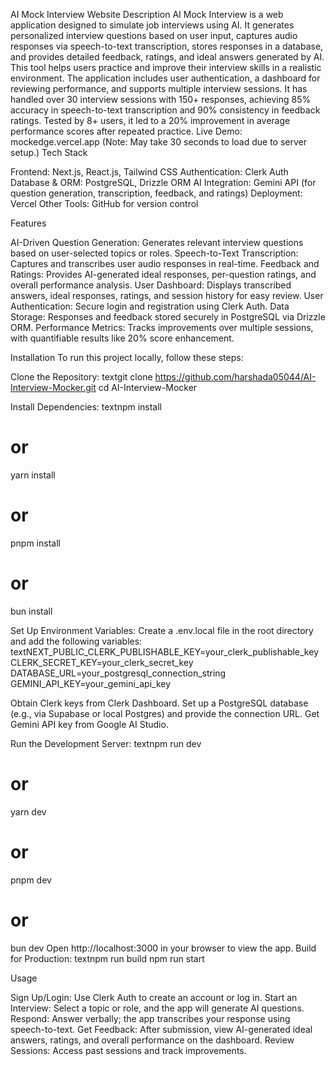AI Mock Interview Website
Description
AI Mock Interview is a web application designed to simulate job interviews using AI. It generates personalized interview questions based on user input, captures audio responses via speech-to-text transcription, stores responses in a database, and provides detailed feedback, ratings, and ideal answers generated by AI. This tool helps users practice and improve their interview skills in a realistic environment.
The application includes user authentication, a dashboard for reviewing performance, and supports multiple interview sessions. It has handled over 30 interview sessions with 150+ responses, achieving 85% accuracy in speech-to-text transcription and 90% consistency in feedback ratings. Tested by 8+ users, it led to a 20% improvement in average performance scores after repeated practice.
Live Demo: mockedge.vercel.app (Note: May take 30 seconds to load due to server setup.)
Tech Stack

Frontend: Next.js, React.js, Tailwind CSS
Authentication: Clerk Auth
Database & ORM: PostgreSQL, Drizzle ORM
AI Integration: Gemini API (for question generation, transcription, feedback, and ratings)
Deployment: Vercel
Other Tools: GitHub for version control

Features

AI-Driven Question Generation: Generates relevant interview questions based on user-selected topics or roles.
Speech-to-Text Transcription: Captures and transcribes user audio responses in real-time.
Feedback and Ratings: Provides AI-generated ideal responses, per-question ratings, and overall performance analysis.
User Dashboard: Displays transcribed answers, ideal responses, ratings, and session history for easy review.
User Authentication: Secure login and registration using Clerk Auth.
Data Storage: Responses and feedback stored securely in PostgreSQL via Drizzle ORM.
Performance Metrics: Tracks improvements over multiple sessions, with quantifiable results like 20% score enhancement.

Installation
To run this project locally, follow these steps:

Clone the Repository:
textgit clone https://github.com/harshada05044/AI-Interview-Mocker.git
cd AI-Interview-Mocker

Install Dependencies:
textnpm install
# or
yarn install
# or
pnpm install
# or
bun install

Set Up Environment Variables:
Create a .env.local file in the root directory and add the following variables:
textNEXT_PUBLIC_CLERK_PUBLISHABLE_KEY=your_clerk_publishable_key
CLERK_SECRET_KEY=your_clerk_secret_key
DATABASE_URL=your_postgresql_connection_string
GEMINI_API_KEY=your_gemini_api_key

Obtain Clerk keys from Clerk Dashboard.
Set up a PostgreSQL database (e.g., via Supabase or local Postgres) and provide the connection URL.
Get Gemini API key from Google AI Studio.


Run the Development Server:
textnpm run dev
# or
yarn dev
# or
pnpm dev
# or
bun dev
Open http://localhost:3000 in your browser to view the app.
Build for Production:
textnpm run build
npm run start


Usage

Sign Up/Login: Use Clerk Auth to create an account or log in.
Start an Interview: Select a topic or role, and the app will generate AI questions.
Respond: Answer verbally; the app transcribes your response using speech-to-text.
Get Feedback: After submission, view AI-generated ideal answers, ratings, and overall performance on the dashboard.
Review Sessions: Access past sessions and track improvements.
